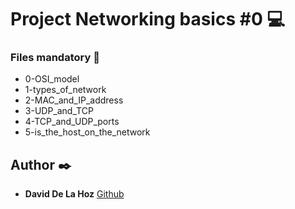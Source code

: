 # Project Networking basics #0 :computer:

### Files mandatory :page_facing_up:

* 0-OSI_model
* 1-types_of_network
* 2-MAC_and_IP_address
* 3-UDP_and_TCP
* 4-TCP_and_UDP_ports
* 5-is_the_host_on_the_network

## Author :black_nib:

* **David De La Hoz** [Github](https://github.com/daviddlhz)